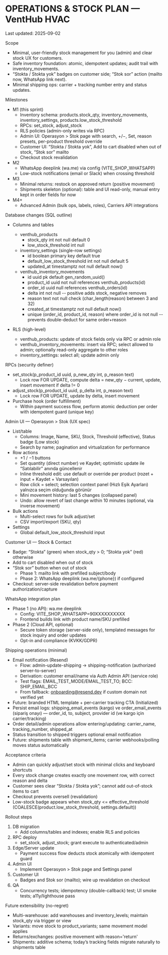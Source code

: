 # OPERATIONS & STOCK PLAN — VentHub HVAC

Last updated: 2025-09-02

Scope
- Minimal, user-friendly stock management for you (admin) and clear stock UX for customers.
- Safe inventory foundation: atomic, idempotent updates; audit trail with inventory_movements.
- “Stokta / Stokta yok” badges on customer side; “Stok sor” action (mailto now, WhatsApp link next).
- Minimal shipping ops: carrier + tracking number entry and status updates.

Milestones
- M1 (this sprint)
  - Inventory schema: products.stock_qty, inventory_movements, inventory_settings, products.low_stock_threshold
  - RPCs: set_stock, adjust_stock
  - RLS policies (admin-only writes via RPC)
  - Admin UI: Operasyon > Stok page with search, +/−, Set, reason presets, per-product threshold override
  - Customer UI: “Stokta / Stokta yok”, Add to cart disabled when out of stock, “Stok sor” mailto
  - Checkout stock revalidation
- M2
  - WhatsApp deeplink (wa.me) via config (VITE_SHOP_WHATSAPP)
  - Low-stock notifications (email or Slack) when crossing threshold
- M3
  - Minimal returns: restock on approved return (positive movement)
  - Shipments skeleton (optional): table and UI read-only, manual entry kept in order fields for now
- M4+
  - Advanced Admin (bulk ops, labels, roles), Carriers API integrations

Database changes (SQL outline)
- Columns and tables
  - venthub_products
    - stock_qty int not null default 0
    - low_stock_threshold int null
  - inventory_settings (single-row settings)
    - id boolean primary key default true
    - default_low_stock_threshold int not null default 5
    - updated_at timestamptz not null default now()
  - venthub_inventory_movements
    - id uuid pk default gen_random_uuid()
    - product_id uuid not null references venthub_products(id)
    - order_id uuid null references venthub_orders(id)
    - delta int not null  -- positive adds stock, negative removes
    - reason text not null check (char_length(reason) between 3 and 32)
    - created_at timestamptz not null default now()
    - unique (order_id, product_id, reason) where order_id is not null  -- prevents double-deduct for same order+reason

- RLS (high-level)
  - venthub_products: update of stock fields only via RPC or admin role
  - venthub_inventory_movements: insert via RPC; select allowed to admin; optionally read-only aggregate to other roles
  - inventory_settings: select all; update admin only

RPCs (security definer)
- set_stock(p_product_id uuid, p_new_qty int, p_reason text)
  - Lock row FOR UPDATE, compute delta = new_qty − current, update, insert movement if delta != 0
- adjust_stock(p_product_id uuid, p_delta int, p_reason text)
  - Lock row FOR UPDATE, update by delta, insert movement
- Purchase hook (order fulfillment)
  - Within payment success flow, perform atomic deduction per order with idempotent guard (unique key)

Admin UI — Operasyon > Stok (UX spec)
- List/table
  - Columns: Image, Name, SKU, Stock, Threshold (effective), Status badge (Low stock)
  - Search by name; pagination and virtualization for performance
- Row actions
  - +1 / −1 buttons
  - Set quantity (direct number) ve Kaydet; optimistic update ile “Satılabilir” anında güncellenir
  - Inline threshold edit: use default or override per product (rozet + input + Kaydet + Varsayılan)
  - Row click = select; selection context panel (Hızlı Eşik Ayarları) yalnızca seçim olduğunda görünür
  - Mini movement history: last 5 changes (collapsed panel)
  - Undo: allow revert of last change within 10 minutes (optional, via inverse movement)
- Bulk actions
  - Multi-select rows for bulk adjust/set
  - CSV import/export (SKU, qty)
- Settings
  - Global default_low_stock_threshold input

Customer UI — Stock & Contact
- Badge: “Stokta” (green) when stock_qty > 0; “Stokta yok” (red) otherwise
- Add to cart disabled when out of stock
- “Stok sor” button when out of stock
  - Phase 1: mailto link with prefilled subject/body
  - Phase 2: WhatsApp deeplink (wa.me/{phone}) if configured
- Checkout: server-side revalidation before payment authorization/capture

WhatsApp integration plan
- Phase 1 (no API): wa.me deeplink
  - Config: VITE_SHOP_WHATSAPP=90XXXXXXXXXX
  - Frontend builds link with product name/SKU prefilled
- Phase 2 (Cloud API, optional)
  - Secure token storage (server-side only), templated messages for stock inquiry and order updates
  - Opt-in and compliance (KVKK/GDPR)

Shipping operations (minimal)
- Email notification (Resend)
  - Flow: admin-update-shipping → shipping-notification (authorized server-to-server)
  - Derivation: customer email/name via Auth Admin API (service role)
  - Test flags: EMAIL_TEST_MODE/EMAIL_TEST_TO; BCC: SHIP_EMAIL_BCC
  - From fallback: onboarding@resend.dev if custom domain not verified yet
- Future: branded HTML template + per‑carrier tracking CTA (Initialized)
- Persist email logs: shipping_email_events (kargo) ve order_email_events (sipariş onayı) — order_id, to, subject, provider id (ve kargo için carrier/tracking)
- Order detail/admin operations allow entering/updating: carrier_name, tracking_number, shipped_at
- Status transition to shipped triggers optional email notification
- Future: shipments table with shipment_items; carrier webhooks/polling moves status automatically

Acceptance criteria
- Admin can quickly adjust/set stock with minimal clicks and keyboard shortcuts
- Every stock change creates exactly one movement row, with correct reason and delta
- Customer sees clear “Stokta / Stokta yok”; cannot add out-of-stock items to cart
- Checkout prevents oversell (revalidation)
- Low-stock badge appears when stock_qty <= effective_threshold (COALESCE(product.low_stock_threshold, settings.default))

Rollout steps
1) DB migration
   - Add columns/tables and indexes; enable RLS and policies
2) RPC deploy
   - set_stock, adjust_stock; grant execute to authenticated/admin
3) Edge/Server update
   - Payment success flow deducts stock atomically with idempotent guard
4) Admin UI
   - Implement Operasyon > Stok page and Settings panel
5) Customer UI
   - Badges and Stok sor (mailto); wire up revalidation on checkout
6) QA
   - Concurrency tests; idempotency (double-callback) test; UI smoke tests; a11y/lighthouse pass

Future extensibility (no-regret)
- Multi-warehouse: add warehouses and inventory_levels; maintain stock_qty via trigger or view
- Variants: move stock to product_variants; same movement model applies
- Returns/exchanges: positive movement with reason='return'
- Shipments: additive schema; today’s tracking fields migrate naturally to shipments table

